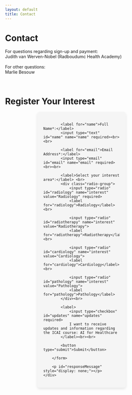 ```yaml
---
layout: default
title: Contact
---
```


# Contact

<div class="content">

For questions regarding sign-up and payment: <br>
    <a href="mailto:judith.vanwerven-nobel@radboudumc.nl" target="_blank">
    <i class="fa-solid fa-envelope"></i> 
    </a>
Judith van Werven-Nobel (Radboudumc Health Academy) <br>
<br>
For other questions: <br>
    <a href="mailto:marlie.besouw@radboudumc.nl" target="_blank">
    <i class="fa-solid fa-envelope"></i> 
    </a>
Marlie Besouw <br>

<br>
</div>


# Register Your Interest
<div class="content">
    <div id="formContainer">
        <form id="interestForm">
        
            <label for="name">Full Name*:</label>
            <input type="text" id="name" name="name" required><br><br>

            <label for="email">Email Address*:</label>
            <input type="email" id="email" name="email" required><br><br>

            <label>Select your interest area*:</label> <br>
            <div class="radio-group">
                <input type="radio" id="radiology" name="interest" value="Radiology" required>
                <label for="radiology">Radiology</label><br>

                <input type="radio" id="radiotherapy" name="interest" value="Radiotherapy">
                <label for="radiotherapy">Radiotherapy</label><br>

                <input type="radio" id="cardiology" name="interest" value="Cardiology">
                <label for="cardiology">Cardiology</label><br>

                <input type="radio" id="pathology" name="interest" value="Pathology">
                <label for="pathology">Pathology</label>
            </div><br>

            <label>
                <input type="checkbox" id="updates" name="updates" required>
                I want to receive updates and information regarding the ICAI course: AI for Healthcare
            </label><br><br>

            <button type="submit">Submit</button>

        </form>

        <p id="responseMessage" style="display: none;"></p>
    </div>
</div>

<style>
    /* Styling for the form */
    #formContainer {
        background-color: #f5f5f5; /* Light grey background */
        padding: 20px;
        border-radius: 8px;
        width: 50%;
        margin: auto;
        box-shadow: 0px 4px 8px rgba(0, 0, 0, 0.1);
        /*text-align: center;*/
    }

    /* Style for input fields */
    input[type="text"], input[type="email"] {
        width: 100%;
        padding: 8px;
        margin-top: 5px;
        border: 1px solid #ccc;
        border-radius: 4px;
        box-sizing: border-box;
    }

    /* Style for radio buttons */
    .radio-group {
        text-align: left; /* Aligns radio buttons nicely */
        margin-bottom: 10px;
    }

    /* Style for the submit button */
    button {
        background-color: #1B2430; /* Dark blue */
        color: white;
        padding: 10px 15px;
        border: none;
        border-radius: 4px;
        cursor: pointer;
        width: 100%;
        font-size: 16px;
    }

    button:hover {
        background-color: #34495E;
    }

    /* Style for the response message */
    #responseMessage {
        font-size: 18px;
        font-weight: bold;
        color: #1B2430;
        display: none;
    }
</style>

<script>
document.getElementById("interestForm").addEventListener("submit", function(event){
    event.preventDefault(); // Prevent form from submitting normally

    var formData = new FormData(this);
    fetch("https://script.google.com/macros/s/YOUR_SCRIPT_ID/exec", {
        method: "POST",
        body: formData
    })
    .then(response => response.text())
    .then(data => {
        if (data.includes("Error")) {
            document.getElementById("responseMessage").style.color = "red"; // Error styling
            document.getElementById("responseMessage").innerHTML = "⚠️ This email is already registered.";
        } else {
            document.getElementById("interestForm").style.display = "none"; // Hide the form
            document.getElementById("responseMessage").style.color = "green"; // Success styling
            document.getElementById("responseMessage").innerHTML = "✅ Thank you! Your response has been recorded.";
        }
        document.getElementById("responseMessage").style.display = "block";
    })
    .catch(error => console.error("Error:", error));
});
</script>
